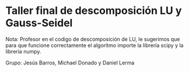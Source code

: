 # Taller final de descomposición LU y Gauss-Seidel

Nota: Profesor en el codigo de descomposición de LU, le sugerimos que para que funcione correctamente el algoritmo importe la librería scipy y la libreria numpy.

Grupo: Jesús Barros, Michael Donado y Daniel Lerma 
